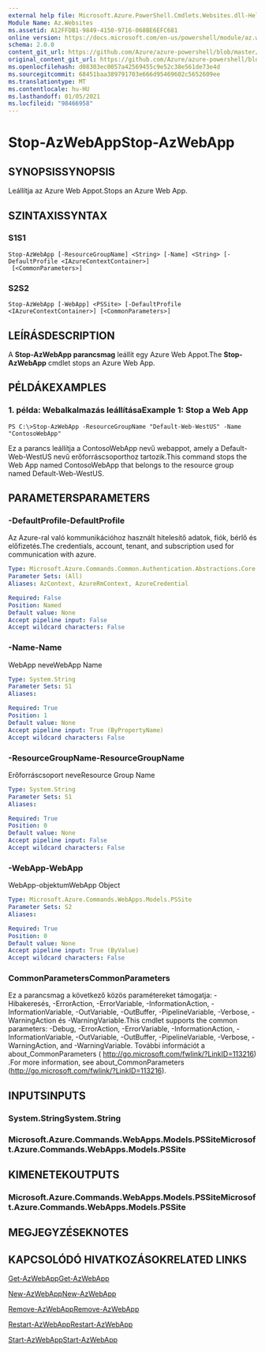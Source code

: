 ```yaml
---
external help file: Microsoft.Azure.PowerShell.Cmdlets.Websites.dll-Help.xml
Module Name: Az.Websites
ms.assetid: A12FFDB1-9849-4150-9716-068BE6EFC681
online version: https://docs.microsoft.com/en-us/powershell/module/az.websites/stop-azwebapp
schema: 2.0.0
content_git_url: https://github.com/Azure/azure-powershell/blob/master/src/Websites/Websites/help/Stop-AzWebApp.md
original_content_git_url: https://github.com/Azure/azure-powershell/blob/master/src/Websites/Websites/help/Stop-AzWebApp.md
ms.openlocfilehash: d08303ec0057a42569455c9e52c38e561de73e4d
ms.sourcegitcommit: 68451baa389791703e666d95469602c5652609ee
ms.translationtype: MT
ms.contentlocale: hu-HU
ms.lasthandoff: 01/05/2021
ms.locfileid: "98466958"
---
```

# <span data-ttu-id="da3c1-101">Stop-AzWebApp</span><span class="sxs-lookup"><span data-stu-id="da3c1-101">Stop-AzWebApp</span></span>

## <span data-ttu-id="da3c1-102">SYNOPSIS</span><span class="sxs-lookup"><span data-stu-id="da3c1-102">SYNOPSIS</span></span>
<span data-ttu-id="da3c1-103">Leállítja az Azure Web Appot.</span><span class="sxs-lookup"><span data-stu-id="da3c1-103">Stops an Azure Web App.</span></span>

## <span data-ttu-id="da3c1-104">SZINTAXIS</span><span class="sxs-lookup"><span data-stu-id="da3c1-104">SYNTAX</span></span>

### <span data-ttu-id="da3c1-105">S1</span><span class="sxs-lookup"><span data-stu-id="da3c1-105">S1</span></span>
```
Stop-AzWebApp [-ResourceGroupName] <String> [-Name] <String> [-DefaultProfile <IAzureContextContainer>]
 [<CommonParameters>]
```

### <span data-ttu-id="da3c1-106">S2</span><span class="sxs-lookup"><span data-stu-id="da3c1-106">S2</span></span>
```
Stop-AzWebApp [-WebApp] <PSSite> [-DefaultProfile <IAzureContextContainer>] [<CommonParameters>]
```

## <span data-ttu-id="da3c1-107">LEÍRÁS</span><span class="sxs-lookup"><span data-stu-id="da3c1-107">DESCRIPTION</span></span>
<span data-ttu-id="da3c1-108">A **Stop-AzWebApp parancsmag** leállít egy Azure Web Appot.</span><span class="sxs-lookup"><span data-stu-id="da3c1-108">The **Stop-AzWebApp** cmdlet stops an Azure Web App.</span></span>

## <span data-ttu-id="da3c1-109">PÉLDÁK</span><span class="sxs-lookup"><span data-stu-id="da3c1-109">EXAMPLES</span></span>

### <span data-ttu-id="da3c1-110">1. példa: Webalkalmazás leállítása</span><span class="sxs-lookup"><span data-stu-id="da3c1-110">Example 1: Stop a Web App</span></span>
```
PS C:\>Stop-AzWebApp -ResourceGroupName "Default-Web-WestUS" -Name "ContosoWebApp"
```

<span data-ttu-id="da3c1-111">Ez a parancs leállítja a ContosoWebApp nevű webappot, amely a Default-Web-WestUS nevű erőforráscsoporthoz tartozik.</span><span class="sxs-lookup"><span data-stu-id="da3c1-111">This command stops the Web App named ContosoWebApp that belongs to the resource group named Default-Web-WestUS.</span></span>

## <span data-ttu-id="da3c1-112">PARAMETERS</span><span class="sxs-lookup"><span data-stu-id="da3c1-112">PARAMETERS</span></span>

### <span data-ttu-id="da3c1-113">-DefaultProfile</span><span class="sxs-lookup"><span data-stu-id="da3c1-113">-DefaultProfile</span></span>
<span data-ttu-id="da3c1-114">Az Azure-ral való kommunikációhoz használt hitelesítő adatok, fiók, bérlő és előfizetés.</span><span class="sxs-lookup"><span data-stu-id="da3c1-114">The credentials, account, tenant, and subscription used for communication with azure.</span></span>

```yaml
Type: Microsoft.Azure.Commands.Common.Authentication.Abstractions.Core.IAzureContextContainer
Parameter Sets: (All)
Aliases: AzContext, AzureRmContext, AzureCredential

Required: False
Position: Named
Default value: None
Accept pipeline input: False
Accept wildcard characters: False
```

### <span data-ttu-id="da3c1-115">-Name</span><span class="sxs-lookup"><span data-stu-id="da3c1-115">-Name</span></span>
<span data-ttu-id="da3c1-116">WebApp neve</span><span class="sxs-lookup"><span data-stu-id="da3c1-116">WebApp Name</span></span>

```yaml
Type: System.String
Parameter Sets: S1
Aliases:

Required: True
Position: 1
Default value: None
Accept pipeline input: True (ByPropertyName)
Accept wildcard characters: False
```

### <span data-ttu-id="da3c1-117">-ResourceGroupName</span><span class="sxs-lookup"><span data-stu-id="da3c1-117">-ResourceGroupName</span></span>
<span data-ttu-id="da3c1-118">Erőforráscsoport neve</span><span class="sxs-lookup"><span data-stu-id="da3c1-118">Resource Group Name</span></span>

```yaml
Type: System.String
Parameter Sets: S1
Aliases:

Required: True
Position: 0
Default value: None
Accept pipeline input: False
Accept wildcard characters: False
```

### <span data-ttu-id="da3c1-119">-WebApp</span><span class="sxs-lookup"><span data-stu-id="da3c1-119">-WebApp</span></span>
<span data-ttu-id="da3c1-120">WebApp-objektum</span><span class="sxs-lookup"><span data-stu-id="da3c1-120">WebApp Object</span></span>

```yaml
Type: Microsoft.Azure.Commands.WebApps.Models.PSSite
Parameter Sets: S2
Aliases:

Required: True
Position: 0
Default value: None
Accept pipeline input: True (ByValue)
Accept wildcard characters: False
```

### <span data-ttu-id="da3c1-121">CommonParameters</span><span class="sxs-lookup"><span data-stu-id="da3c1-121">CommonParameters</span></span>
<span data-ttu-id="da3c1-122">Ez a parancsmag a következő közös paramétereket támogatja: -Hibakeresés, -ErrorAction, -ErrorVariable, -InformationAction, -InformationVariable, -OutVariable, -OutBuffer, -PipelineVariable, -Verbose, -WarningAction és -WarningVariable.</span><span class="sxs-lookup"><span data-stu-id="da3c1-122">This cmdlet supports the common parameters: -Debug, -ErrorAction, -ErrorVariable, -InformationAction, -InformationVariable, -OutVariable, -OutBuffer, -PipelineVariable, -Verbose, -WarningAction, and -WarningVariable.</span></span> <span data-ttu-id="da3c1-123">További információt a about_CommonParameters ( http://go.microsoft.com/fwlink/?LinkID=113216) .</span><span class="sxs-lookup"><span data-stu-id="da3c1-123">For more information, see about_CommonParameters (http://go.microsoft.com/fwlink/?LinkID=113216).</span></span>

## <span data-ttu-id="da3c1-124">INPUTS</span><span class="sxs-lookup"><span data-stu-id="da3c1-124">INPUTS</span></span>

### <span data-ttu-id="da3c1-125">System.String</span><span class="sxs-lookup"><span data-stu-id="da3c1-125">System.String</span></span>

### <span data-ttu-id="da3c1-126">Microsoft.Azure.Commands.WebApps.Models.PSSite</span><span class="sxs-lookup"><span data-stu-id="da3c1-126">Microsoft.Azure.Commands.WebApps.Models.PSSite</span></span>

## <span data-ttu-id="da3c1-127">KIMENETEK</span><span class="sxs-lookup"><span data-stu-id="da3c1-127">OUTPUTS</span></span>

### <span data-ttu-id="da3c1-128">Microsoft.Azure.Commands.WebApps.Models.PSSite</span><span class="sxs-lookup"><span data-stu-id="da3c1-128">Microsoft.Azure.Commands.WebApps.Models.PSSite</span></span>

## <span data-ttu-id="da3c1-129">MEGJEGYZÉSEK</span><span class="sxs-lookup"><span data-stu-id="da3c1-129">NOTES</span></span>

## <span data-ttu-id="da3c1-130">KAPCSOLÓDÓ HIVATKOZÁSOK</span><span class="sxs-lookup"><span data-stu-id="da3c1-130">RELATED LINKS</span></span>

[<span data-ttu-id="da3c1-131">Get-AzWebApp</span><span class="sxs-lookup"><span data-stu-id="da3c1-131">Get-AzWebApp</span></span>](./Get-AzWebApp.md)

[<span data-ttu-id="da3c1-132">New-AzWebApp</span><span class="sxs-lookup"><span data-stu-id="da3c1-132">New-AzWebApp</span></span>](./New-AzWebApp.md)

[<span data-ttu-id="da3c1-133">Remove-AzWebApp</span><span class="sxs-lookup"><span data-stu-id="da3c1-133">Remove-AzWebApp</span></span>](./Remove-AzWebApp.md)

[<span data-ttu-id="da3c1-134">Restart-AzWebApp</span><span class="sxs-lookup"><span data-stu-id="da3c1-134">Restart-AzWebApp</span></span>](./Restart-AzWebApp.md)

[<span data-ttu-id="da3c1-135">Start-AzWebApp</span><span class="sxs-lookup"><span data-stu-id="da3c1-135">Start-AzWebApp</span></span>](./Start-AzWebApp.md)


